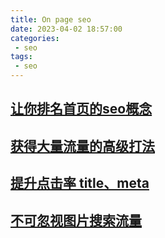 ```yaml
---
title: On page seo
date: 2023-04-02 18:57:00
categories:
 - seo
tags:
 - seo
---
```


## [让你排名首页的seo概念](/views/seo/seo-page-rank.html)

## [获得大量流量的高级打法](/views/seo/seo-flow.html)

## [提升点击率 title、meta](/views/seo/seo-click-rate.html)

## [不可忽视图片搜索流量](/views/seo/seo-image.html)